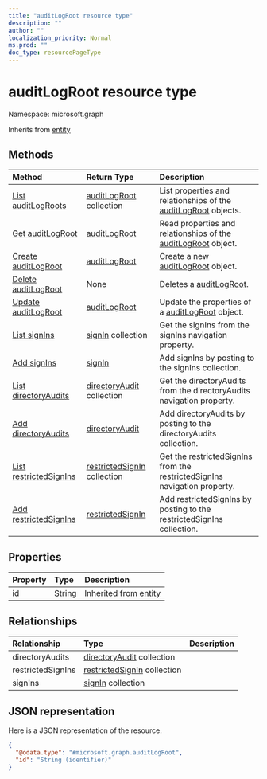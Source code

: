 ```yaml
---
title: "auditLogRoot resource type"
description: ""
author: ""
localization_priority: Normal
ms.prod: ""
doc_type: resourcePageType
---
```


# auditLogRoot resource type


Namespace: microsoft.graph




Inherits from [entity](../resources/entity.md)

## Methods
|Method|Return Type|Description|
|:---|:---|:---|
|[List auditLogRoots](../api/auditlogroot-list.md)|[auditLogRoot](../resources/auditlogroot.md) collection|List properties and relationships of the [auditLogRoot](../resources/auditlogroot.md) objects.|
|[Get auditLogRoot](../api/auditlogroot-get.md)|[auditLogRoot](../resources/auditlogroot.md)|Read properties and relationships of the [auditLogRoot](../resources/auditlogroot.md) object.|
|[Create auditLogRoot](../api/auditlogroot-create.md)|[auditLogRoot](../resources/auditlogroot.md)|Create a new [auditLogRoot](../resources/auditlogroot.md) object.|
|[Delete auditLogRoot](../api/auditlogroot-delete.md)|None|Deletes a [auditLogRoot](../resources/auditlogroot.md).|
|[Update auditLogRoot](../api/auditlogroot-update.md)|[auditLogRoot](../resources/auditlogroot.md)|Update the properties of a [auditLogRoot](../resources/auditlogroot.md) object.|
|[List signIns](../api/auditlogroot-list-signins.md)|[signIn](../resources/signin.md) collection|Get the signIns from the signIns navigation property.|
|[Add signIns](../api/auditlogroot-post-signins.md)|[signIn](../resources/signin.md)|Add signIns by posting to the signIns collection.|
|[List directoryAudits](../api/auditlogroot-list-directoryaudits.md)|[directoryAudit](../resources/directoryaudit.md) collection|Get the directoryAudits from the directoryAudits navigation property.|
|[Add directoryAudits](../api/auditlogroot-post-directoryaudits.md)|[directoryAudit](../resources/directoryaudit.md)|Add directoryAudits by posting to the directoryAudits collection.|
|[List restrictedSignIns](../api/auditlogroot-list-restrictedsignins.md)|[restrictedSignIn](../resources/restrictedsignin.md) collection|Get the restrictedSignIns from the restrictedSignIns navigation property.|
|[Add restrictedSignIns](../api/auditlogroot-post-restrictedsignins.md)|[restrictedSignIn](../resources/restrictedsignin.md)|Add restrictedSignIns by posting to the restrictedSignIns collection.|

## Properties
|Property|Type|Description|
|:---|:---|:---|
|id|String| Inherited from [entity](../resources/entity.md)|

## Relationships
|Relationship|Type|Description|
|:---|:---|:---|
|directoryAudits|[directoryAudit](../resources/directoryaudit.md) collection||
|restrictedSignIns|[restrictedSignIn](../resources/restrictedsignin.md) collection||
|signIns|[signIn](../resources/signin.md) collection||

## JSON representation
Here is a JSON representation of the resource.
<!-- {
  "blockType": "resource",
  "keyProperty": "id",
  "@odata.type": "microsoft.graph.auditLogRoot",
  "baseType": "microsoft.graph.entity",
  "openType": false
}
-->
``` json
{
  "@odata.type": "#microsoft.graph.auditLogRoot",
  "id": "String (identifier)"
}
```

